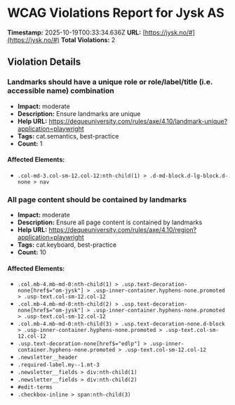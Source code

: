 # WCAG Violations Report for Jysk AS

**Timestamp:** 2025-10-19T00:33:34.636Z
**URL:** [https://jysk.no/#](https://jysk.no/#)
**Total Violations:** 2

## Violation Details

### Landmarks should have a unique role or role/label/title (i.e. accessible name) combination

- **Impact:** moderate
- **Description:** Ensure landmarks are unique
- **Help URL:** https://dequeuniversity.com/rules/axe/4.10/landmark-unique?application=playwright
- **Tags:** cat.semantics, best-practice
- **Count:** 1

#### Affected Elements:

- `.col-md-3.col-sm-12.col-12:nth-child(1) > .d-md-block.d-lg-block.d-none > nav`

### All page content should be contained by landmarks

- **Impact:** moderate
- **Description:** Ensure all page content is contained by landmarks
- **Help URL:** https://dequeuniversity.com/rules/axe/4.10/region?application=playwright
- **Tags:** cat.keyboard, best-practice
- **Count:** 10

#### Affected Elements:

- `.col.mb-4.mb-md-0:nth-child(1) > .usp.text-decoration-none[href$="om-jysk"] > .usp-inner-container.hyphens-none.promoted > .usp-text.col-sm-12.col-12`
- `.col.mb-4.mb-md-0:nth-child(2) > .usp.text-decoration-none[href$="om-jysk"] > .usp-inner-container.hyphens-none.promoted > .usp-text.col-sm-12.col-12`
- `.col.mb-4.mb-md-0:nth-child(3) > .usp.text-decoration-none.d-block > .usp-inner-container.hyphens-none.promoted > .usp-text.col-sm-12.col-12`
- `.usp.text-decoration-none[href$="edlp"] > .usp-inner-container.hyphens-none.promoted > .usp-text.col-sm-12.col-12`
- `.newsletter__header`
- `.required-label.my--1.mt-3`
- `.newsletter__fields > div:nth-child(1)`
- `.newsletter__fields > div:nth-child(2)`
- `#edit-terms`
- `.checkbox-inline > span:nth-child(3)`

